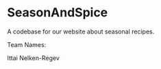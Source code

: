 # SeasonAndSpice
A codebase for our website about seasonal recipes.

Team Names: 

Ittai Nelken-Regev
